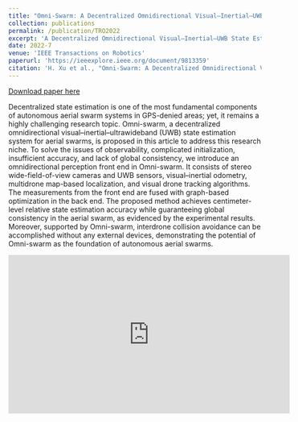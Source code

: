 ```yaml
---
title: "Omni-Swarm: A Decentralized Omnidirectional Visual–Inertial–UWB State Estimation System for Aerial Swarms"
collection: publications
permalink: /publication/TRO2022
excerpt: 'A Decentralized Omnidirectional Visual–Inertial–UWB State Estimation System for Aerial Swarms.'
date: 2022-7
venue: 'IEEE Transactions on Robotics'
paperurl: 'https://ieeexplore.ieee.org/document/9813359'
citation: 'H. Xu et al., "Omni-Swarm: A Decentralized Omnidirectional Visual–Inertial–UWB State Estimation System for Aerial Swarms," in IEEE Transactions on Robotics, 2022, doi: 10.1109/TRO.2022.3182503.'
---
```


[Download paper here](http://www.xuhao1.me/files/hao2021.pdf) 

Decentralized state estimation is one of the most fundamental components of autonomous aerial swarm systems in GPS-denied areas; yet, it remains a highly challenging research topic. Omni-swarm, a decentralized omnidirectional visual–inertial–ultrawideband (UWB) state estimation system for aerial swarms, is proposed in this article to address this research niche. To solve the issues of observability, complicated initialization, insufficient accuracy, and lack of global consistency, we introduce an omnidirectional perception front end in Omni-swarm. It consists of stereo wide-field-of-view cameras and UWB sensors, visual–inertial odometry, multidrone map-based localization, and visual drone tracking algorithms. The measurements from the front end are fused with graph-based optimization in the back end. The proposed method achieves centimeter-level relative state estimation accuracy while guaranteeing global consistency in the aerial swarm, as evidenced by the experimental results. Moreover, supported by Omni-swarm, interdrone collision avoidance can be accomplished without any external devices, demonstrating the potential of Omni-swarm as the foundation of autonomous aerial swarms.

<iframe width="560" height="315" src="https://www.youtube.com/embed/SMtJUkKoza4" title="YouTube video player" frameborder="0" allow="accelerometer; autoplay; clipboard-write; encrypted-media; gyroscope; picture-in-picture" allowfullscreen></iframe>